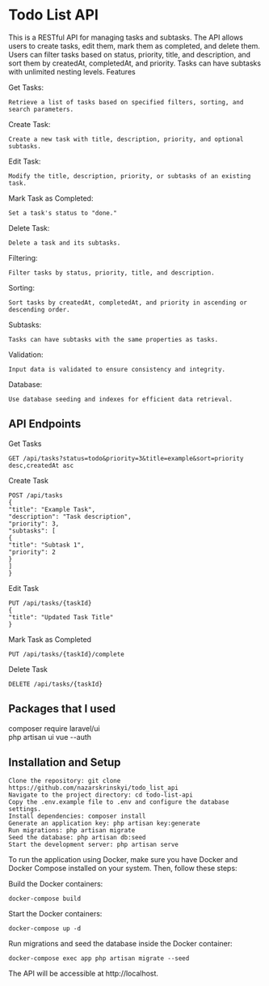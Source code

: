 # Todo List API

This is a RESTful API for managing tasks and subtasks. The API allows users to create tasks, edit them, mark them as completed, and delete them. Users can filter tasks based on status, priority, title, and description, and sort them by createdAt, completedAt, and priority. Tasks can have subtasks with unlimited nesting levels.
Features

Get Tasks:

    Retrieve a list of tasks based on specified filters, sorting, and search parameters.

Create Task:
    
    Create a new task with title, description, priority, and optional subtasks.

Edit Task:

    Modify the title, description, priority, or subtasks of an existing task.

Mark Task as Completed:
    
    Set a task's status to "done."

Delete Task:
    
    Delete a task and its subtasks.

Filtering:
    
    Filter tasks by status, priority, title, and description.

Sorting:

    Sort tasks by createdAt, completedAt, and priority in ascending or descending order.

Subtasks:

    Tasks can have subtasks with the same properties as tasks.
    
Validation:
    
    Input data is validated to ensure consistency and integrity.
    
Database:

    Use database seeding and indexes for efficient data retrieval.

## API Endpoints

Get Tasks

    GET /api/tasks?status=todo&priority=3&title=example&sort=priority desc,createdAt asc

Create Task

    POST /api/tasks
    {
    "title": "Example Task",
    "description": "Task description",
    "priority": 3,
    "subtasks": [
    {
    "title": "Subtask 1",
    "priority": 2
    }
    ]
    }

Edit Task

    PUT /api/tasks/{taskId}
    {
    "title": "Updated Task Title"
    }

Mark Task as Completed


    PUT /api/tasks/{taskId}/complete

Delete Task

    DELETE /api/tasks/{taskId}


## Packages that I used
composer require laravel/ui                                        
php artisan ui vue --auth

## Installation and Setup

    Clone the repository: git clone https://github.com/nazarskrinskyi/todo_list_api
    Navigate to the project directory: cd todo-list-api
    Copy the .env.example file to .env and configure the database settings.
    Install dependencies: composer install
    Generate an application key: php artisan key:generate
    Run migrations: php artisan migrate
    Seed the database: php artisan db:seed
    Start the development server: php artisan serve



To run the application using Docker, make sure you have Docker and Docker Compose installed on your system. Then, follow these steps:

Build the Docker containers:
    
    docker-compose build
    
Start the Docker containers:

    docker-compose up -d

Run migrations and seed the database inside the Docker container: 

    docker-compose exec app php artisan migrate --seed

The API will be accessible at http://localhost.